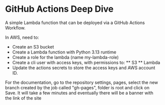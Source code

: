 # GitHub Actions Deep Dive

A simple Lambda function that can be deployed via a GitHub Actions Workflow. 

In AWS, need to:
* Create an S3 bucket
* Create a Lambda function with Python 3.13 runtime 
* Create a role for the lambda (name my-lambda-role)
* Create a cli user with access keys, with permissions to:
** S3
** Lambda
* Update the actions secrets to store the access keys and AWS account ID.

For the documentation, go to the repository settings, pages, select the new branch created by the job called "gh-pages", folder is root and click on Save. It will take a few minutes and eventually there will be a banner with the link of the site